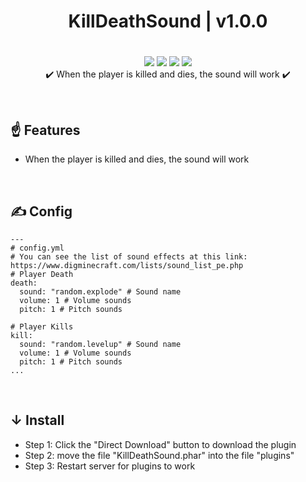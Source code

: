 <div align="center">
<h1>KillDeathSound | v1.0.0<h1>
</div>
<p align="center">
<a href="https://poggit.pmmp.io/p/KillDeathSound"><img src="https://poggit.pmmp.io/shield.state/KillDeathSound"></a>
<a href="https://poggit.pmmp.io/p/KillDeathSound"><img src="https://poggit.pmmp.io/shield.api/KillDeathSound"></a>
<a href="https://poggit.pmmp.io/p/KillDeathSound"><img src="https://poggit.pmmp.io/shield.dl.total/KillDeathSound"></a>
<a href="https://poggit.pmmp.io/p/KillDeathSound"><img src="https://poggit.pmmp.io/shield.dl/KillDeathSound"></a>
<br>
✔️ When the player is killed and dies, the sound will work ✔️
</p>

<br>

## ☝ Features
- When the player is killed and dies, the sound will work

<br>

## ✍ Config
```
---
# config.yml
# You can see the list of sound effects at this link: https://www.digminecraft.com/lists/sound_list_pe.php
# Player Death
death:
  sound: "random.explode" # Sound name
  volume: 1 # Volume sounds
  pitch: 1 # Pitch sounds

# Player Kills
kill:
  sound: "random.levelup" # Sound name
  volume: 1 # Volume sounds
  pitch: 1 # Pitch sounds
...
```

<br>

## ↓ Install
- Step 1: Click the "Direct Download" button to download the plugin
- Step 2: move the file "KillDeathSound.phar" into the file "plugins"
- Step 3: Restart server for plugins to work

